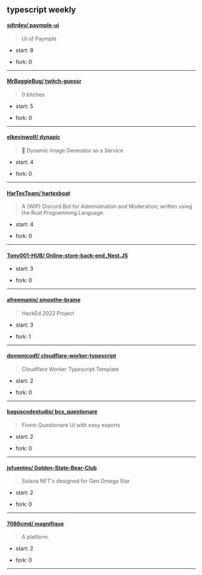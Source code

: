 ## typescript weekly

#### [sdtrdev/ paymple-ui](https://github.com/sdtrdev/paymple-ui)
>  UI of Paymple
+ start: 9
+ fork: 0
---
#### [MrBaggieBug/ twitch-guessr](https://github.com/MrBaggieBug/twitch-guessr)
>  0 bitches
+ start: 5
+ fork: 0
---
#### [elkevinwolf/ dynapic](https://github.com/elkevinwolf/dynapic)
>  🎇 Dynamic Image Generator as a Service
+ start: 4
+ fork: 0
---
#### [HarTexTeam/ hartexboat](https://github.com/HarTexTeam/hartexboat)
>  A (WIP) Discord Bot for Administration and Moderation; written using the Rust Programming Language. 
+ start: 4
+ fork: 0
---
#### [Tony001-HUB/ Online-store-back-end_Nest.JS](https://github.com/Tony001-HUB/Online-store-back-end_Nest.JS)
>  
+ start: 3
+ fork: 0
---
#### [afreemanio/ smoothe-braine](https://github.com/afreemanio/smoothe-braine)
>  HackEd 2022 Project
+ start: 3
+ fork: 1
---
#### [domenicodf/ cloudflare-worker-typescript](https://github.com/domenicodf/cloudflare-worker-typescript)
>  Cloudflare Worker Typescript Template
+ start: 2
+ fork: 0
---
#### [baguscodestudio/ bcs_questionare](https://github.com/baguscodestudio/bcs_questionare)
>  Fivem Questionare UI with easy exports
+ start: 2
+ fork: 0
---
#### [jsfuentes/ Golden-State-Bear-Club](https://github.com/jsfuentes/Golden-State-Bear-Club)
>  Solana NFT's designed for Gen Omega Star
+ start: 2
+ fork: 0
---
#### [7086cmd/ magnifique](https://github.com/7086cmd/magnifique)
>  A platform.
+ start: 2
+ fork: 0
---